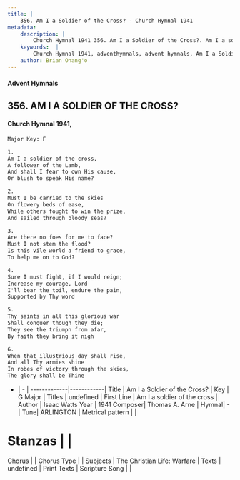 ```yaml
---
title: |
    356. Am I a Soldier of the Cross? - Church Hymnal 1941
metadata:
    description: |
        Church Hymnal 1941 356. Am I a Soldier of the Cross?. Am I a soldier of the cross, A follower of the Lamb, And shall I fear to own His cause, Or blush to speak His name? 
    keywords:  |
        Church Hymnal 1941, adventhymnals, advent hymnals, Am I a Soldier of the Cross?, Am I a soldier of the cross. 
    author: Brian Onang'o
---
```


#### Advent Hymnals
## 356. AM I A SOLDIER OF THE CROSS?
####  Church Hymnal 1941,

```txt
Major Key: F

1.
Am I a soldier of the cross,
A follower of the Lamb,
And shall I fear to own His cause,
Or blush to speak His name?

2.
Must I be carried to the skies
On flowery beds of ease,
While others fought to win the prize,
And sailed through bloody seas?

3.
Are there no foes for me to face?
Must I not stem the flood?
Is this vile world a friend to grace,
To help me on to God?

4.
Sure I must fight, if I would reign;
Increase my courage, Lord
I'll bear the toil, endure the pain,
Supported by Thy word

5.
Thy saints in all this glorious war
Shall conquer though they die;
They see the triumph from afar,
By faith they bring it nigh

6.
When that illustrious day shall rise,
And all Thy armies shine
In robes of victory through the skies,
The glory shall be Thine 

```

- |   -  |
-------------|------------|
Title | Am I a Soldier of the Cross? |
Key | G Major |
Titles | undefined |
First Line | Am I a soldier of the cross |
Author | Isaac Watts
Year | 1941
Composer| Thomas A. Arne |
Hymnal|  - |
Tune| ARLINGTON |
Metrical pattern | |
# Stanzas |  |
Chorus |  |
Chorus Type |  |
Subjects | The Christian Life: Warfare |
Texts | undefined |
Print Texts | 
Scripture Song |  |
    
